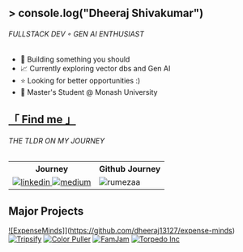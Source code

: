 ## &gt; console.log("Dheeraj Shivakumar")
<h6>FULLSTACK DEV ◦ GEN AI ENTHUSIAST</h6>


<ul>
  <li>
    👾 Building something you should
  </li>
  <li>
    📈 Currently exploring vector dbs and Gen AI
  </li>
  <li>
    ⭐ Looking for better opportunities :)
  </li>
    <li>
    📌 Master's Student @ Monash University </li>
</ul>

##  <a href="https://dheeraj-develops.vercel.app/">「 Find me 」</a>
<h6>THE TLDR ON MY JOURNEY</h6>

<table>
  <tr>
    <th>Journey</th>
    <th>Github Journey</th>
  </tr>
  <tr>
    <td align="center"> 
      <a href="https://www.linkedin.com/in/dheerajs7" target="_blank">
  <img src="https://img.shields.io/badge/LinkedIn-0077B5?style=for-the-badge&logo=linkedin&logoColor=white" alt="linkedin"/>
 </a>
     <a href="https://medium.com/@dheerajkumar13127" target="_blank">
  <img src="https://img.shields.io/badge/Medium-000000?style=for-the-badge&logo=medium&logoColor=white" alt="medium"/>
 </a>
    </td>
    <td> <img src="https://github-readme-stats.vercel.app/api/top-langs/?username=dheeraj13127&layout=compact&theme=nightowl&hide_border=true&exclude_repo=the-www-blog,clean-water-foundation&langs_count=6" alt="rumezaa" /></td>
  </tr>
</table>

## Major Projects
[![ExpenseMinds]](https://github-readme-stats.vercel.app/api/pin/?username=dheeraj13127&repo=expense-minds&border_color=7F3FBF&bg_color=0D1117&title_color=C9D1D9&text_color=8B949E&icon_color=7F3FBF)](https://github.com/dheeraj13127/expense-minds)
[![Tripsify](https://github-readme-stats.vercel.app/api/pin/?username=dheeraj13127&repo=Tripsify&border_color=7F3FBF&bg_color=0D1117&title_color=C9D1D9&text_color=8B949E&icon_color=7F3FBF)](https://github.com/dheeraj13127/Tripsify)
[![Color Puller](https://github-readme-stats.vercel.app/api/pin/?username=dheeraj13127&repo=color-puller&border_color=7F3FBF&bg_color=0D1117&title_color=C9D1D9&text_color=8B949E&icon_color=7F3FBF)](https://github.com/dheeraj13127/color-puller)
[![FamJam](https://github-readme-stats.vercel.app/api/pin/?username=dheeraj13127&repo=famjam&border_color=7F3FBF&bg_color=0D1117&title_color=C9D1D9&text_color=8B949E&icon_color=7F3FBF)](https://github.com/dheeraj13127/famjam)
[![Torpedo Inc](https://github-readme-stats.vercel.app/api/pin/?username=dheeraj13127&repo=Tipogram&border_color=7F3FBF&bg_color=0D1117&title_color=C9D1D9&text_color=8B949E&icon_color=7F3FBF)](https://github.com/dheeraj13127/Tipogram)



